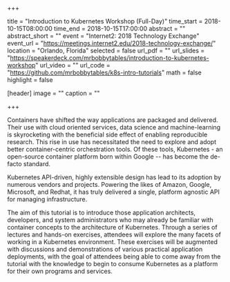 +++

title = "Introduction to Kubernetes Workshop (Full-Day)"
time_start = 2018-10-15T08:00:00
time_end = 2018-10-15T17:00:00
abstract = ""
abstract_short = ""
event = "Internet2: 2018 Technology Exchange"
event_url = "https://meetings.internet2.edu/2018-technology-exchange/"
location = "Orlando, Florida"
selected = false
url_pdf = ""
url_slides = "https://speakerdeck.com/mrbobbytables/introduction-to-kubernetes-workshop"
url_video = ""
url_code = "https://github.com/mrbobbytables/k8s-intro-tutorials"
math = false
highlight = false

[header]
image = ""
caption = ""

+++

Containers have shifted the way applications are packaged and delivered. Their use with cloud oriented services, data
science and machine-learning is skyrocketing with the beneficial side effect of enabling reproducible research. This
rise in use has necessitated the need to explore and adopt better container-centric orchestration tools. Of these
tools, Kubernetes - an open-source container platform born within Google -- has become the de-facto standard.

Kubernetes API-driven, highly extensible design has lead to its adoption by numerous vendors and projects. Powering the
likes of Amazon, Google, Microsoft, and Redhat, it has truly delivered a single, platform agnostic API for managing
infrastructure.

The aim of this tutorial is to introduce those application architects, developers, and system administrators who may
already be familiar with container concepts to the architecture of Kubernetes. Through a series of lectures and
hands-on exercises, attendees will explore the many facets of working in a Kubernetes environment. These exercises will
be augmented with discussions and demonstrations of various practical application deployments, with the goal of
attendees being able to come away from the tutorial with the knowledge to begin to consume Kubernetes as a platform for
their own programs and services.